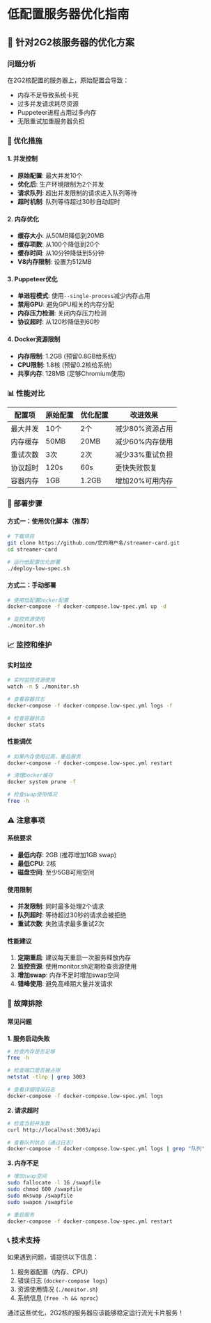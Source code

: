 # 低配置服务器优化指南

## 🎯 针对2G2核服务器的优化方案

### 问题分析
在2G2核配置的服务器上，原始配置会导致：
- 内存不足导致系统卡死
- 过多并发请求耗尽资源
- Puppeteer进程占用过多内存
- 无限重试加重服务器负担

### 🔧 优化措施

#### 1. 并发控制
- **原始配置**: 最大并发10个
- **优化后**: 生产环境限制为2个并发
- **请求队列**: 超出并发限制的请求进入队列等待
- **超时机制**: 队列等待超过30秒自动超时

#### 2. 内存优化
- **缓存大小**: 从50MB降低到20MB
- **缓存项数**: 从100个降低到20个
- **缓存时间**: 从10分钟降低到5分钟
- **V8内存限制**: 设置为512MB

#### 3. Puppeteer优化
- **单进程模式**: 使用`--single-process`减少内存占用
- **禁用GPU**: 避免GPU相关的内存分配
- **内存压力检测**: 关闭内存压力检测
- **协议超时**: 从120秒降低到60秒

#### 4. Docker资源限制
- **内存限制**: 1.2GB (预留0.8GB给系统)
- **CPU限制**: 1.8核 (预留0.2核给系统)
- **共享内存**: 128MB (足够Chromium使用)

### 📊 性能对比

| 配置项 | 原始配置 | 优化配置 | 改进效果 |
|--------|----------|----------|----------|
| 最大并发 | 10个 | 2个 | 减少80%资源占用 |
| 内存缓存 | 50MB | 20MB | 减少60%内存使用 |
| 重试次数 | 3次 | 2次 | 减少33%重试负担 |
| 协议超时 | 120s | 60s | 更快失败恢复 |
| 容器内存 | 1GB | 1.2GB | 增加20%可用内存 |

### 🚀 部署步骤

#### 方式一：使用优化脚本（推荐）
```bash
# 下载项目
git clone https://github.com/您的用户名/streamer-card.git
cd streamer-card

# 运行低配置优化部署
./deploy-low-spec.sh
```

#### 方式二：手动部署
```bash
# 使用低配置Docker配置
docker-compose -f docker-compose.low-spec.yml up -d

# 监控资源使用
./monitor.sh
```

### 📈 监控和维护

#### 实时监控
```bash
# 实时监控资源使用
watch -n 5 ./monitor.sh

# 查看容器日志
docker-compose -f docker-compose.low-spec.yml logs -f

# 检查容器状态
docker stats
```

#### 性能调优
```bash
# 如果内存使用过高，重启服务
docker-compose -f docker-compose.low-spec.yml restart

# 清理Docker缓存
docker system prune -f

# 检查swap使用情况
free -h
```

### ⚠️ 注意事项

#### 系统要求
- **最低内存**: 2GB (推荐增加1GB swap)
- **最低CPU**: 2核
- **磁盘空间**: 至少5GB可用空间

#### 使用限制
- **并发限制**: 同时最多处理2个请求
- **队列超时**: 等待超过30秒的请求会被拒绝
- **重试次数**: 失败请求最多重试2次

#### 性能建议
1. **定期重启**: 建议每天重启一次服务释放内存
2. **监控资源**: 使用monitor.sh定期检查资源使用
3. **增加swap**: 内存不足时增加swap空间
4. **错峰使用**: 避免高峰期大量并发请求

### 🔧 故障排除

#### 常见问题

**1. 服务启动失败**
```bash
# 检查内存是否足够
free -h

# 检查端口是否被占用
netstat -tlnp | grep 3003

# 查看详细错误日志
docker-compose -f docker-compose.low-spec.yml logs
```

**2. 请求超时**
```bash
# 检查当前并发数
curl http://localhost:3003/api

# 查看队列状态（通过日志）
docker-compose -f docker-compose.low-spec.yml logs | grep "队列"
```

**3. 内存不足**
```bash
# 增加swap空间
sudo fallocate -l 1G /swapfile
sudo chmod 600 /swapfile
sudo mkswap /swapfile
sudo swapon /swapfile

# 重启服务
docker-compose -f docker-compose.low-spec.yml restart
```

### 📞 技术支持

如果遇到问题，请提供以下信息：
1. 服务器配置（内存、CPU）
2. 错误日志 (`docker-compose logs`)
3. 资源使用情况 (`./monitor.sh`)
4. 系统信息 (`free -h && nproc`)

通过这些优化，2G2核的服务器应该能够稳定运行流光卡片服务！
